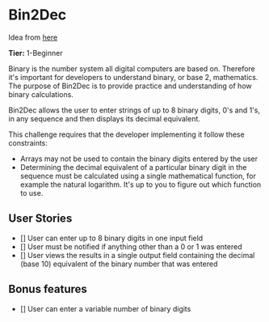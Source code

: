 # Bin2Dec

Idea from [here](https://github.com/florinpop17/app-ideas)

**Tier:** 1-Beginner

Binary is the number system all digital computers are based on.
Therefore it's important for developers to understand binary, or base 2,
mathematics. The purpose of Bin2Dec is to provide practice and
understanding of how binary calculations.

Bin2Dec allows the user to enter strings of up to 8 binary digits, 0's
and 1's, in any sequence and then displays its decimal equivalent.

This challenge requires that the developer implementing it follow these
constraints:

-   Arrays may not be used to contain the binary digits entered by the user
-   Determining the decimal equivalent of a particular binary digit in the
    sequence must be calculated using a single mathematical function, for
    example the natural logarithm. It's up to you to figure out which function
    to use.

## User Stories

-   [] User can enter up to 8 binary digits in one input field
-   [] User must be notified if anything other than a 0 or 1 was entered
-   [] User views the results in a single output field containing the decimal (base 10) equivalent of the binary number that was entered

## Bonus features

-   [] User can enter a variable number of binary digits